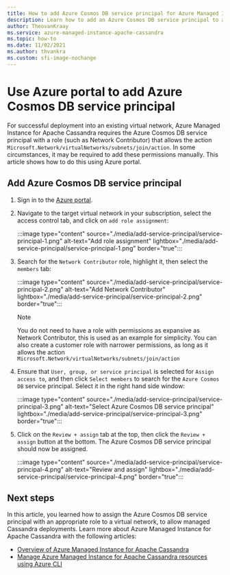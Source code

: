 ```yaml
---
title: How to add Azure Cosmos DB service principal for Azure Managed Instance for Apache Cassandra
description: Learn how to add an Azure Cosmos DB service principal to an existing virtual network for Azure Managed Instance for Apache Cassandra
author: TheovanKraay
ms.service: azure-managed-instance-apache-cassandra
ms.topic: how-to
ms.date: 11/02/2021
ms.author: thvankra
ms.custom: sfi-image-nochange
---
```


# Use Azure portal to add Azure Cosmos DB service principal

For successful deployment into an existing virtual network, Azure Managed Instance for Apache Cassandra requires the Azure Cosmos DB service principal with a role (such as Network Contributor) that allows the action `Microsoft.Network/virtualNetworks/subnets/join/action`. In some circumstances, it may be required to add these permissions manually. This article shows how to do this using Azure portal. 

## Add Azure Cosmos DB service principal

1. Sign in to the [Azure portal](https://portal.azure.com/).

1. Navigate to the target virtual network in your subscription, select the access control tab, and click on `add role assignment`:

   :::image type="content" source="./media/add-service-principal/service-principal-1.png" alt-text="Add role assignment" lightbox="./media/add-service-principal/service-principal-1.png" border="true"::: 

1. Search for the `Network Contributor` role, highlight it, then select the `members` tab:

   :::image type="content" source="./media/add-service-principal/service-principal-2.png" alt-text="Add Network Contributor" lightbox="./media/add-service-principal/service-principal-2.png" border="true"::: 

   > [!NOTE]
   > You do not need to have a role with permissions as expansive as Network Contributor, this is used as an example for simplicity. You can also create a customer role with narrower permissions, as long as it allows the action `Microsoft.Network/virtualNetworks/subnets/join/action`

1. Ensure that `User, group, or service principal` is selected for `Assign access to`, and then click `Select members` to search for the `Azure Cosmos DB` service principal. Select it in the right hand side window:

   :::image type="content" source="./media/add-service-principal/service-principal-3.png" alt-text="Select Azure Cosmos DB service principal" lightbox="./media/add-service-principal/service-principal-3.png" border="true"::: 

1. Click on the `Review + assign` tab at the top, then click the `Review + assign` button at the bottom. The Azure Cosmos DB service principal should now be assigned.

   :::image type="content" source="./media/add-service-principal/service-principal-4.png" alt-text="Review and assign" lightbox="./media/add-service-principal/service-principal-4.png" border="true"::: 

## Next steps

In this article, you learned how to assign the Azure Cosmos DB service principal with an appropriate role to a virtual network, to allow managed Cassandra deployments. Learn more about Azure Managed Instance for Apache Cassandra with the following articles:

* [Overview of Azure Managed Instance for Apache Cassandra](introduction.md)
* [Manage Azure Managed Instance for Apache Cassandra resources using Azure CLI](manage-resources-cli.md)
